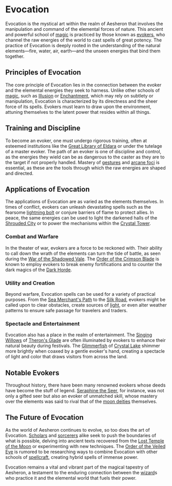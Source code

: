 # Evocation

Evocation is the mystical art within the realm of Aesheron that involves the manipulation and command of the elemental forces of nature. This ancient and powerful school of [magic](Magic.md) is practiced by those known as [evokers](Evokers.md), who channel the raw energies of the world to cast spells of great potency. The practice of Evocation is deeply rooted in the understanding of the natural elements—fire, water, air, earth—and the unseen energies that bind them together.

## Principles of Evocation

The core principle of Evocation lies in the connection between the evoker and the elemental energies they seek to harness. Unlike other schools of [magic](Magic.md), such as [Illusion](Illusion.md) or [Enchantment](Enchantment.md), which may rely on subtlety or manipulation, Evocation is characterized by its directness and the sheer force of its spells. Evokers must learn to draw upon the environment, attuning themselves to the latent power that resides within all things.

## Training and Discipline

To become an evoker, one must undergo rigorous training, often at esteemed institutions like the [Great Library of Eldara](Great%20Library%20of%20Eldara.md) or under the tutelage of a master evoker. The path of an evoker is one of discipline and control, as the energies they wield can be as dangerous to the caster as they are to the target if not properly handled. Mastery of [gestures](Gestures.md) and [arcane foci](Arcane%20Foci.md) is essential, as these are the tools through which the raw energies are shaped and directed.

## Applications of Evocation

The applications of Evocation are as varied as the elements themselves. In times of conflict, evokers can unleash devastating spells such as the fearsome [lightning bolt](Lightning%20Bolt.md) or conjure barriers of flame to protect allies. In peace, the same energies can be used to light the darkened halls of the [Shrouded City](Shrouded%20City.md) or to power the mechanisms within the [Crystal Tower](Crystal%20Tower.md).

### Combat and Warfare

In the theater of war, evokers are a force to be reckoned with. Their ability to call down the wrath of the elements can turn the tide of battle, as seen during the [War of the Shadowed Vale](War%20of%20the%20Shadowed%20Vale.md). The [Order of the Crimson Blade](Order%20of%20the%20Crimson%20Blade.md) is known to employ evokers to break enemy fortifications and to counter the dark magics of the [Dark Horde](Dark%20Horde.md).

### Utility and Creation

Beyond warfare, Evocation spells can be used for a variety of practical purposes. From the [Sea Merchant's Path](Sea%20Merchant'S%20Path.md) to the [Silk Road](Silk%20Road.md), evokers might be called upon to clear obstacles, create sources of [light](Light.md), or even alter weather patterns to ensure safe passage for travelers and traders.

### Spectacle and Entertainment

Evocation also has a place in the realm of entertainment. The [Singing Willows](Singing%20Willows.md) of [Theron's Glade](Theron'S%20Glade.md) are often illuminated by evokers to enhance their natural beauty during festivals. The [Glimmerfish](Glimmerfish.md) of [Crystal Lake](Crystal%20Lake.md) shimmer more brightly when coaxed by a gentle evoker's hand, creating a spectacle of light and color that draws visitors from across the land.

## Notable Evokers

Throughout history, there have been many renowned evokers whose deeds have become the stuff of legend. [Seraphine the Seer](Seraphine%20the%20Seer.md), for instance, was not only a gifted seer but also an evoker of unmatched skill, whose mastery over the elements was said to rival that of the [moon deities](Moon%20Deities.md) themselves.

## The Future of Evocation

As the world of Aesheron continues to evolve, so too does the art of Evocation. [Scholars](Scholars.md) and [sorcerers](Sorcerers.md) alike seek to push the boundaries of what is possible, delving into ancient texts recovered from the [Lost Temple of the Moon](Lost%20Temple%20of%20the%20Moon.md) or experimenting with new techniques. The [Order of the Veiled Eye](Order%20of%20the%20Veiled%20Eye.md) is rumored to be researching ways to combine Evocation with other schools of [spellcraft](Spellcraft.md), creating hybrid spells of immense power.

Evocation remains a vital and vibrant part of the magical tapestry of Aesheron, a testament to the enduring connection between the [wizard](Wizard.md)s who practice it and the elemental world that fuels their power.
